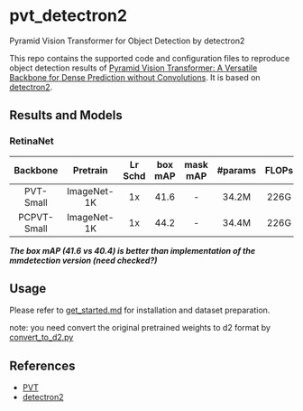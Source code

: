 # pvt_detectron2

Pyramid Vision Transformer for Object Detection by detectron2

This repo contains the supported code and configuration files to reproduce object detection results of [Pyramid Vision Transformer: A Versatile Backbone for Dense Prediction without Convolutions](https://arxiv.org/pdf/2102.12122.pdf). It is based on [detectron2](https://github.com/facebookresearch/detectron2).


## Results and Models

### RetinaNet

| Backbone | Pretrain | Lr Schd | box mAP | mask mAP | #params | FLOPs | config | log | model |
| :---: | :---: | :---: | :---: | :---: | :---: | :---: | :---: | :---: |:---: |
| PVT-Small | ImageNet-1K | 1x | 41.6| - | 34.2M | 226G | [config](configs/pvt/pvt_small_FPN_1x.yaml) | - | [model](https://github.com/xiaohu2015/pvt_detectron2/releases/download/v0.5/retinanet_pvt_small_1k.pth) |
| PCPVT-Small | ImageNet-1K | 1x | 44.2| - | 34.4M | 226G | [config](configs/pvt/pcpvt_small_FPN_1x.yaml) | - | [model](https://github.com/xiaohu2015/pvt_detectron2/releases/download/v0.5/retinanet_pvt_small_1k.pth) |

***The box mAP (41.6 vs 40.4) is better than implementation of the mmdetection version (need checked?)***


## Usage
Please refer to [get_started.md](https://detectron2.readthedocs.io/en/latest/tutorials/getting_started.html) for installation and dataset preparation.

note: you need convert the original pretrained weights to d2 format by [convert_to_d2.py](convert_to_d2.py)

## References
- [PVT](https://github.com/whai362/PVT)
- [detectron2](https://github.com/facebookresearch/detectron2)
